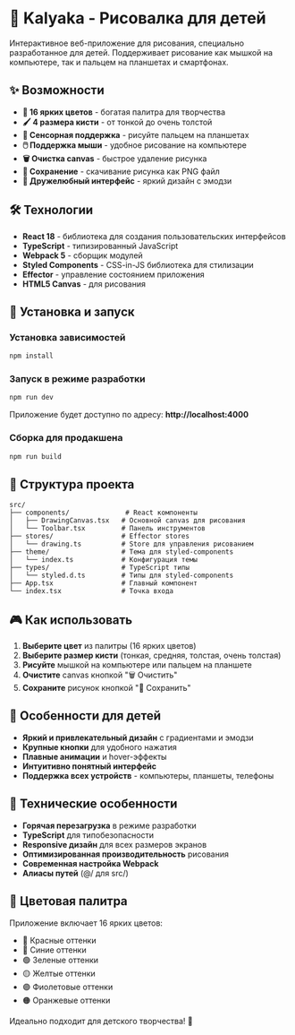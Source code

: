# 🎨 Kalyaka - Рисовалка для детей

Интерактивное веб-приложение для рисования, специально разработанное для детей. Поддерживает рисование как мышкой на компьютере, так и пальцем на планшетах и смартфонах.

## ✨ Возможности

- **🎨 16 ярких цветов** - богатая палитра для творчества
- **🖌️ 4 размера кисти** - от тонкой до очень толстой
- **📱 Сенсорная поддержка** - рисуйте пальцем на планшетах
- **🖱️ Поддержка мыши** - удобное рисование на компьютере
- **🗑️ Очистка canvas** - быстрое удаление рисунка
- **💾 Сохранение** - скачивание рисунка как PNG файл
- **🎯 Дружелюбный интерфейс** - яркий дизайн с эмодзи

## 🛠️ Технологии

- **React 18** - библиотека для создания пользовательских интерфейсов
- **TypeScript** - типизированный JavaScript
- **Webpack 5** - сборщик модулей
- **Styled Components** - CSS-in-JS библиотека для стилизации
- **Effector** - управление состоянием приложения
- **HTML5 Canvas** - для рисования

## 🚀 Установка и запуск

### Установка зависимостей
```bash
npm install
```

### Запуск в режиме разработки
```bash
npm run dev
```

Приложение будет доступно по адресу: **http://localhost:4000**

### Сборка для продакшена
```bash
npm run build
```

## 📁 Структура проекта

```
src/
├── components/              # React компоненты
│   ├── DrawingCanvas.tsx   # Основной canvas для рисования
│   └── Toolbar.tsx         # Панель инструментов
├── stores/                 # Effector stores
│   └── drawing.ts          # Store для управления рисованием
├── theme/                  # Тема для styled-components
│   └── index.ts            # Конфигурация темы
├── types/                  # TypeScript типы
│   └── styled.d.ts         # Типы для styled-components
├── App.tsx                 # Главный компонент
└── index.tsx               # Точка входа
```

## 🎮 Как использовать

1. **Выберите цвет** из палитры (16 ярких цветов)
2. **Выберите размер кисти** (тонкая, средняя, толстая, очень толстая)
3. **Рисуйте** мышкой на компьютере или пальцем на планшете
4. **Очистите** canvas кнопкой "🗑️ Очистить"
5. **Сохраните** рисунок кнопкой "💾 Сохранить"

## 🎯 Особенности для детей

- **Яркий и привлекательный дизайн** с градиентами и эмодзи
- **Крупные кнопки** для удобного нажатия
- **Плавные анимации** и hover-эффекты
- **Интуитивно понятный интерфейс**
- **Поддержка всех устройств** - компьютеры, планшеты, телефоны

## 🔧 Технические особенности

- **Горячая перезагрузка** в режиме разработки
- **TypeScript** для типобезопасности
- **Responsive дизайн** для всех размеров экранов
- **Оптимизированная производительность** рисования
- **Современная настройка Webpack**
- **Алиасы путей** (@/ для src/)

## 🎨 Цветовая палитра

Приложение включает 16 ярких цветов:
- 🔴 Красные оттенки
- 🔵 Синие оттенки  
- 🟢 Зеленые оттенки
- 🟡 Желтые оттенки
- 🟣 Фиолетовые оттенки
- 🟠 Оранжевые оттенки

Идеально подходит для детского творчества! 🎉
